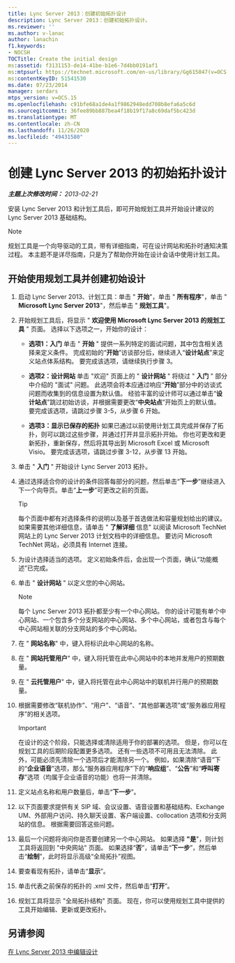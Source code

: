 ```yaml
---
title: Lync Server 2013：创建初始拓扑设计
description: Lync Server 2013：创建初始拓扑设计。
ms.reviewer: ''
ms.author: v-lanac
author: lanachin
f1.keywords:
- NOCSH
TOCTitle: Create the initial design
ms:assetid: f3131153-de14-41be-b1e6-7d4bb0191af1
ms:mtpsurl: https://technet.microsoft.com/en-us/library/Gg615047(v=OCS.15)
ms:contentKeyID: 51541530
ms.date: 07/23/2014
manager: serdars
mtps_version: v=OCS.15
ms.openlocfilehash: c91bfe68a1de4a1f9862948edd708b8efa6a5c6d
ms.sourcegitcommit: 36fee89bb887bea4f18b19f17a8c69daf5bc423d
ms.translationtype: MT
ms.contentlocale: zh-CN
ms.lasthandoff: 11/26/2020
ms.locfileid: "49431580"
---
```

# <a name="create-the-initial-topology-design-for-lync-server-2013"></a>创建 Lync Server 2013 的初始拓扑设计

<div data-xmlns="http://www.w3.org/1999/xhtml">

<div class="topic" data-xmlns="http://www.w3.org/1999/xhtml" data-msxsl="urn:schemas-microsoft-com:xslt" data-cs="https://msdn.microsoft.com/">

<div data-asp="https://msdn2.microsoft.com/asp">



</div>

<div id="mainSection">

<div id="mainBody">

<span> </span>

_**主题上次修改时间：** 2013-02-21_

安装 Lync Server 2013 和计划工具后，即可开始规划工具并开始设计建议的 Lync Server 2013 基础结构。

<div>


> [!NOTE]  
> 规划工具是一个向导驱动的工具，带有详细指南，可在设计网站和拓扑时通知决策过程。 本主题不是详尽指南，只是为了帮助你开始在设计会话中使用计划工具。



</div>

<div>

## <a name="to-get-started-using-the-planning-tool-and-create-the-initial-design"></a>开始使用规划工具并创建初始设计

1.  启动 Lync Server 2013、计划工具：单击 " **开始**"，单击 " **所有程序**"，单击 " **Microsoft Lync Server 2013**"，然后单击 " **规划工具**"。

2.  开始规划工具后，将显示 " **欢迎使用 Microsoft Lync Server 2013 的规划工具** " 页面。 选择以下选项之一，开始你的设计：
    
      - **选项1：入门**   单击 " **开始** " 提供一系列特定的面试问题，其中包含相关选择来定义条件。 完成初始的“**开始**”访谈部分后，继续进入“**设计站点**”来定义站点体系结构。 要完成该选项，请继续执行步骤 3。
    
      - **选项2：设计网站**   单击 "欢迎" 页面上的 " **设计网站** " 将绕过 " **入门** " 部分中介绍的 "面试" 问题。 此选项会将本应通过响应“**开始**”部分中的访谈式问题而收集到的信息设置为默认值。 经验丰富的设计师可以通过单击“**设计站点**”跳过初始访谈，并根据需要更改“**中央站点**”开始页上的默认值。 要完成该选项，请跳过步骤 3-5，从步骤 6 开始。
    
      - **选项3：显示已保存的拓扑**   如果已通过以前使用计划工具完成并保存了拓扑，则可以跳过这些步骤，并通过打开并显示拓扑开始。 你也可更改和更新拓扑，重新保存，然后将其导出到 Microsoft Excel 或 Microsoft Visio。 要完成该选项，请跳过步骤 3-12，从步骤 13 开始。

3.  单击 " **入门** " 开始设计 Lync Server 2013 拓扑。

4.  通过选择适合你的设计的条件回答每部分的问题，然后单击“**下一步**”继续进入下一个向导页。单击“**上一步**”可更改之前的页面。
    
    <div>
    

    > [!TIP]  
    > 每个页面中都有对选择条件的说明以及基于首选做法和容量规划给出的建议。 如果需要其他详细信息，请单击 " <STRONG>了解详细</STRONG> 信息" 以阅读 Microsoft TechNet 网站上的 Lync Server 2013 计划文档中的详细信息。 要访问 Microsoft TechNet 网站，必须具有 Internet 连接。

    
    </div>

5.  为设计选择适当的选项。 定义初始条件后，会出现一个页面，确认“功能概述”已完成。

6.  单击 " **设计网站** " 以定义您的中心网站。
    
    <div>
    

    > [!NOTE]  
    > 每个 Lync Server 2013 拓扑都至少有一个中心网站。 你的设计可能有单个中心网站、一个包含多个分支网站的中心网站、多个中心网站，或者包含与每个中心网站相关联的分支网站的多个中心网站。

    
    </div>

7.  在 " **网站名称**" 中，键入将标识此中心网站的名称。

8.  在 " **网站托管用户**" 中，键入将托管在此中心网站中的本地并发用户的预期数量。

9.  在 " **云托管用户**" 中，键入将托管在此中心网站中的联机并行用户的预期数量。

10. 根据需要修改“联机协作”、“用户”、“语音”、“其他部署选项”或“服务器应用程序”的相关选项。
    
    <div>
    

    > [!IMPORTANT]  
    > 在设计的这个阶段，只能选择或清除适用于你的部署的选项。 但是，你可以在规划工具的后期阶段配置更多选项。 还有一些选项不可用且无法清除。 此外，可能必须先清除一个选项后才能清除另一个。 例如，如果清除“语音”下的“<STRONG>企业语音</STRONG>”选项，那么“服务器应用程序”下的“<STRONG>响应组</STRONG>”、“<STRONG>公告</STRONG>”和“<STRONG>呼叫寄存</STRONG>”选项（均属于企业语音的功能）也将一并清除。

    
    </div>

11. 定义站点名称和用户数量后，单击“**下一步**”。

12. 以下页面要求提供有关 SIP 域、会议设置、语音设置和基础结构、Exchange UM、外部用户访问、持久聊天设置、客户端设置、collocation 选项和分支网站的信息。 根据需要回答这些问题。

13. 最后一个问题将询问你是否要创建另一个中心网站。 如果选择 **"是**"，则计划工具将返回到 "中央网站" 页面。 如果选择“**否**”，请单击“**下一步**”，然后单击“**绘制**”，此时将显示高级“全局拓扑”视图。

14. 要查看现有拓扑，请单击“**显示**”。

15. 单击代表之前保存的拓扑的 .xml 文件，然后单击“**打开**”。

16. 规划工具将显示 "全局拓扑结构" 页面。 现在，你可以使用规划工具中提供的工具开始编辑、更新或更改拓扑。

</div>

<div>

## <a name="see-also"></a>另请参阅


[在 Lync Server 2013 中编辑设计](lync-server-2013-editing-the-design.md)  
  

</div>

</div>

<span> </span>

</div>

</div>

</div>

